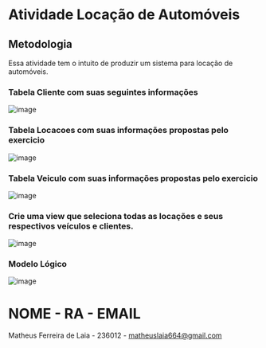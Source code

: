# Atividade Locação de Automóveis

## Metodologia
Essa atividade tem o intuito de produzir um sistema para locação de automóveis.

### Tabela Cliente com suas seguintes informações

![image](https://github.com/MatheusLaiaa/Loca-o/assets/144149403/e847d9dd-2e65-4210-a1ad-5c87c185afda)

### Tabela Locacoes com suas informações propostas pelo exercicio

![image](https://github.com/MatheusLaiaa/Loca-o/assets/144149403/163fa787-d9d6-4236-96ab-143707c9c28b)

### Tabela Veiculo com suas informações propostas pelo exercicio

![image](https://github.com/MatheusLaiaa/Loca-o/assets/144149403/7f769f30-8c97-4e7b-802c-6d3314a6b8ec)


### Crie uma view que seleciona todas as locações e seus respectivos veículos e clientes.

![image](https://github.com/MatheusLaiaa/Loca-o/assets/144149403/70a3d839-2fe5-4f79-b206-05c0e6bfee6c)

### Modelo Lógico

![image](https://github.com/MatheusLaiaa/Loca-o/assets/144149403/e635a326-4a12-46a4-8e0b-a88ff880de0a)


# NOME - RA - EMAIL

Matheus Ferreira de Laia - 236012 - matheuslaia664@gmail.com

